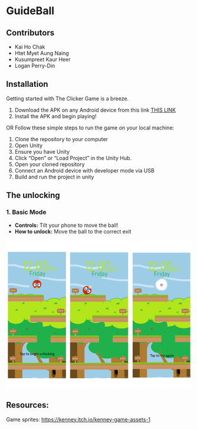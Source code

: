 # GuideBall

## Contributors

- Kai Ho Chak
- Htet Myet Aung Naing
- Kusumpreet Kaur Heer
- Logan Perry-Din

## Installation

Getting started with The Clicker Game is a breeze. 

1. Download the APK on any Android device from this link
[THIS LINK]([https://kaihochak.github.io/clicker](https://drive.google.com/file/d/1Fj-x7-zV8O3n2ztfzucaY4mQzx7htcI2/view?usp=sharing))
2. Install the APK and begin playing!

OR Follow these simple steps to run the game on your local machine:

1. Clone the repository to your computer
2. Open Unity
3. Ensure you have Unity
4. Click “Open” or “Load Project” in the Unity Hub.
5. Open your cloned repository
6. Connect an Android device with developer mode via USB
7. Build and run the project in unity

## The unlocking 

### 1. Basic Mode

- **Controls:** Tilt your phone to move the ball!
- **How to unlock:** Move the ball to the correct exit

![Failed Unlock](Assets/gameplay/gameplay1.png)

## Resources:
Game sprites:
https://kenney.itch.io/kenney-game-assets-1
